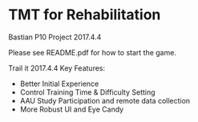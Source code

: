 # TMT for Rehabilitation
Bastian P10 Project 2017.4.4

Please see README.pdf for how to start the game.

Trail it 2017.4.4 Key Features:
 * Better Initial Experience
 * Control Training Time & Difficulty Setting
 * AAU Study Participation and remote data collection
 * More Robust UI and Eye Candy
